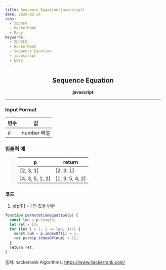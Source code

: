 ```yaml
---
title: Sequence Equation(javascript)
date: 2020-05-24
tags:
  - 알고리즘
  - HackerRank
  - Easy
keywords:
  - 알고리즘
  - HackerRank
  - Sequence Equation
  - javascript
  - Easy
---
```


## <center>Sequence Equation</center>

**<center>javascript</center>**

---

### Input Format

| 변수 | 값          |
| ---- | ----------- |
| p    | number 배열 |

### 입출력 예

> | p               | return          |
> | --------------- | --------------- |
> | [2, 3, 1]       | [2, 3, 1]       |
> | [4, 3, 5, 1, 2] | [1, 3, 5, 4, 2] |

### 코드

1. p[p[i]] = i 인 값을 반환

```javascript
function permutationEquation(p) {
  const len = p.length;
  let ret = [];
  for (let i = 1; i <= len; i++) {
    const num = p.indexOf(i) + 1;
    ret.push(p.indexOf(num) + 1);
  }
  return ret;
}
```

출처: hackerrank Algorithms, https://www.hackerrank.com/
